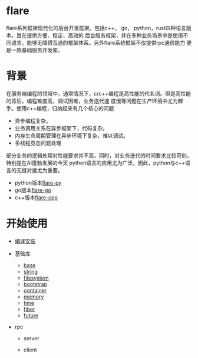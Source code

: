 flare
===

flare系列框架现代化的后台开发框架。包括c++， go， python，rust四种语言版本。旨在提供方便、稳定、高效的
后台服务框架，并在多种业务场景中是使用不同语言，能够无障碍互通的框架体系。另外flare系统框架不仅提供rpc通信能力
更是一款基础服务开发库。

# 背景

在服务端编程的领域中，通常情况下，c/c++编程是高性能的代名词。但是高性能的背后，编程难度高，调试困难，业务迭代速
度慢等问题在生产环境中尤为棘手。使用c++编程，归纳起来有几个核心的问题

* 异步编程复杂。
* 业务调用关系在异步框架下，代码复杂。
* 内存生命周期管理在异步环境下复杂，难以调试。
* 多线程竞态问题处理

部分业务的逻辑处理对性能要求并不高，同时，对业务迭代的时间要求比较苛刻，特别是在AI蓬勃发展的今天
python语言的应用尤为广泛，因此，python与c++语言的无缝对接尤为重要。

* python版本[flare-py](https://github.com/flare-rpc/flare-py)
* go版本[flare-go](https://github.com/flare-rpc/flare-go)
* c++版本[flare-cpp](https://github.com/flare-rpc/flare-cpp)


# 开始使用

* [编译安装](docs/cn/getting_started.md)

* 基础库
    * [base](docs/cn/base.md)
    * [string](docs/cn/string.md)
    * [filesystem](docs/cn/filesystem.md)
    * [bootstrap](docs/cn/bootstrap.md)
    * [container](docs/cn/container.md)
    * [memory](docs/cn/memory.md)
    * [time](docs/cn/time.md)
    * [fiber](docs/cn/fiber.md)
    * [future](docs/cn/future.md)
* rpc
    * server
    
    * client